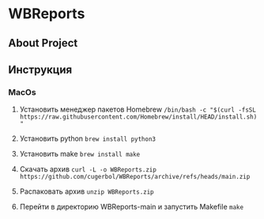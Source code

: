 # WBReports

## About Project

## Инструкция

### MacOs

1. Установить менеджер пакетов Homebrew 
`/bin/bash -c "$(curl -fsSL https://raw.githubusercontent.com/Homebrew/install/HEAD/install.sh)"`

2. Установить python
`brew install python3`

3. Установить make
`brew install make`

4. Скачать архив
`curl -L -o WBReports.zip https://github.com/cugerbol/WBReports/archive/refs/heads/main.zip
`
5. Распаковать архив
`unzip WBReports.zip`

6. Перейти в директорию WBReports-main и запустить Makefile
`make`
